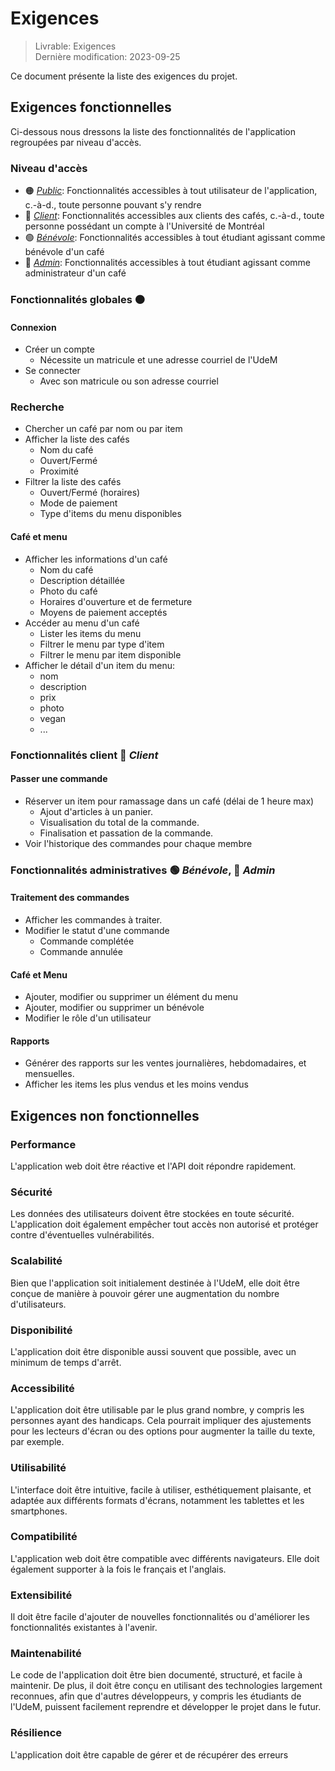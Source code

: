 # Exigences

> Livrable: Exigences  
> Dernière modification: 2023-09-25

Ce document présente la liste des exigences du projet.

## Exigences fonctionnelles

Ci-dessous nous dressons la liste des fonctionnalités de l'application regroupées par niveau d'accès.

### Niveau d'accès

- 🟠 [_Public_](#fonctionnalités-publiques-🟠-public): Fonctionnalités accessibles à tout utilisateur de l'application, c.-à-d., toute personne pouvant s'y rendre
- 🔵 [_Client_](#fonctionnalités-client-🔵-client): Fonctionnalités accessibles aux clients des cafés, c.-à-d., toute personne possédant un compte à l'Université de Montréal
- 🟢 [_Bénévole_](#fonctionnalités-administratives-🟢-bénévole-🔴-admin): Fonctionnalités accessibles à tout étudiant agissant comme bénévole d'un café
- 🔴 [_Admin_](#fonctionnalités-administratives-🟢-bénévole-🔴-admin): Fonctionnalités accessibles à tout étudiant agissant comme administrateur d'un café

### Fonctionnalités globales 🟠

#### Connexion 

- Créer un compte
  - Nécessite un matricule et une adresse courriel de l'UdeM
- Se connecter
  - Avec son matricule ou son adresse courriel

### Recherche

- Chercher un café par nom ou par item
- Afficher la liste des cafés 
  - Nom du café
  - Ouvert/Fermé
  - Proximité
- Filtrer la liste des cafés
  - Ouvert/Fermé (horaires)
  - Mode de paiement
  - Type d'items du menu disponibles

#### Café et menu

- Afficher les informations d'un café
  - Nom du café
  - Description détaillée
  - Photo du café
  - Horaires d'ouverture et de fermeture
  - Moyens de paiement acceptés
- Accéder au menu d'un café
  - Lister les items du menu
  - Filtrer le menu par type d'item
  - Filtrer le menu par item disponible
- Afficher le détail d'un item du menu: 
  - nom
  - description
  - prix
  - photo
  - vegan
  - ...

### Fonctionnalités client 🔵 _Client_ 

#### Passer une commande

- Réserver un item pour ramassage dans un café (délai de 1 heure max)
  - Ajout d'articles à un panier.
  - Visualisation du total de la commande.
  - Finalisation et passation de la commande.
- Voir l'historique des commandes pour chaque membre

### Fonctionnalités administratives 🟢 _Bénévole_, 🔴 _Admin_

#### Traitement des commandes

- Afficher les commandes à traiter.
- Modifier le statut d'une commande
  - Commande complétée
  - Commande annulée

#### Café et Menu

- Ajouter, modifier ou supprimer un élément du menu
- Ajouter, modifier ou supprimer un bénévole
- Modifier le rôle d'un utilisateur

#### Rapports

- Générer des rapports sur les ventes journalières, hebdomadaires, et mensuelles.
- Afficher les items les plus vendus et les moins vendus

## Exigences non fonctionnelles

### Performance

L'application web doit être réactive et l'API doit répondre rapidement.

### Sécurité

Les données des utilisateurs doivent être stockées en toute sécurité.
L'application doit également empêcher tout accès non autorisé et protéger
contre d'éventuelles vulnérabilités.

### Scalabilité

Bien que l'application soit initialement destinée à l'UdeM, elle doit être conçue de manière à pouvoir gérer une augmentation du nombre
d'utilisateurs.

### Disponibilité

L'application doit être disponible aussi souvent que possible, avec un
minimum de temps d'arrêt.

### Accessibilité

L'application doit être utilisable par le plus grand nombre, y compris les personnes ayant des handicaps. Cela pourrait impliquer des ajustements pour les lecteurs d'écran ou des options pour augmenter la taille du texte, par exemple.

### Utilisabilité

L'interface doit être intuitive, facile à utiliser, esthétiquement plaisante, et adaptée aux différents formats d'écrans, notamment les tablettes et les smartphones.

### Compatibilité

L'application web doit être compatible avec différents navigateurs. Elle doit également supporter à la fois le français et l'anglais.

### Extensibilité

Il doit être facile d'ajouter de nouvelles fonctionnalités ou d'améliorer les fonctionnalités existantes à l'avenir.

### Maintenabilité

Le code de l'application doit être bien documenté, structuré, et facile à
maintenir. De plus, il doit être conçu en utilisant des technologies
largement reconnues, afin que d'autres développeurs, y compris les
étudiants de l'UdeM, puissent facilement reprendre et développer le projet dans le futur.

### Résilience

L'application doit être capable de gérer et de récupérer des erreurs